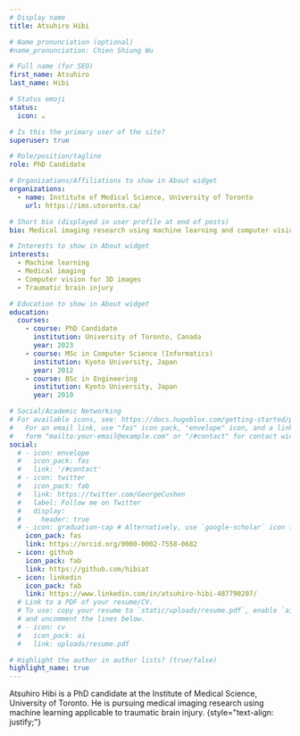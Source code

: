 ```yaml
---
# Display name
title: Atsuhiro Hibi

# Name pronunciation (optional)
#name_pronunciation: Chien Shiung Wu

# Full name (for SEO)
first_name: Atsuhiro
last_name: Hibi

# Status emoji
status:
  icon: ☕️

# Is this the primary user of the site?
superuser: true

# Role/position/tagline
role: PhD Candidate

# Organizations/Affiliations to show in About widget
organizations:
  - name: Institute of Medical Science, University of Toronto
    url: https://ims.utoronto.ca/

# Short bio (displayed in user profile at end of posts)
bio: Medical imaging research using machine learning and computer vision techniques.

# Interests to show in About widget
interests:
  - Machine learning
  - Medical imaging
  - Computer vision for 3D images
  - Traumatic brain injury

# Education to show in About widget
education:
  courses:
    - course: PhD Candidate
      institution: University of Toronto, Canada
      year: 2023
    - course: MSc in Computer Science (Informatics)
      institution: Kyoto University, Japan
      year: 2012
    - course: BSc in Engineering
      institution: Kyoto University, Japan
      year: 2010

# Social/Academic Networking
# For available icons, see: https://docs.hugoblox.com/getting-started/page-builder/#icons
#   For an email link, use "fas" icon pack, "envelope" icon, and a link in the
#   form "mailto:your-email@example.com" or "/#contact" for contact widget.
social:
  # - icon: envelope
  #   icon_pack: fas
  #   link: '/#contact'
  # - icon: twitter
  #   icon_pack: fab
  #   link: https://twitter.com/GeorgeCushen
  #   label: Follow me on Twitter
  #   display:
  #     header: true
  # - icon: graduation-cap # Alternatively, use `google-scholar` icon from `ai` icon pack
    icon_pack: fas
    link: https://orcid.org/0000-0002-7558-0682
  - icon: github
    icon_pack: fab
    link: https://github.com/hibiat
  - icon: linkedin
    icon_pack: fab
    link: https://www.linkedin.com/in/atsuhiro-hibi-487790207/
  # Link to a PDF of your resume/CV.
  # To use: copy your resume to `static/uploads/resume.pdf`, enable `ai` icons in `params.yaml`,
  # and uncomment the lines below.
  # - icon: cv
  #   icon_pack: ai
  #   link: uploads/resume.pdf

# Highlight the author in author lists? (true/false)
highlight_name: true
---
```

Atsuhiro Hibi is a PhD candidate at the Institute of Medical Science, University of Toronto. He is pursuing medical imaging research using machine learning applicable to traumatic brain injury.
{style="text-align: justify;"}
